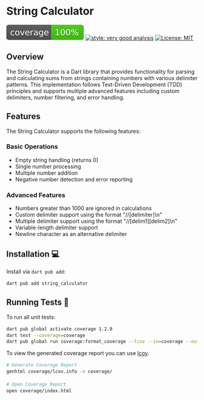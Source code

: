 # String Calculator

![coverage][coverage_badge]
[![style: very good analysis][very_good_analysis_badge]][very_good_analysis_link]
[![License: MIT][license_badge]][license_link]

## Overview
The String Calculator is a Dart library that provides functionality for parsing and calculating sums from strings containing numbers with various delimiter patterns. This implementation follows Test-Driven Development (TDD) principles and supports multiple advanced features including custom delimiters, number filtering, and error handling.
## Features
The String Calculator supports the following features:
### Basic Operations

- Empty string handling (returns 0)
- Single number processing
- Multiple number addition
- Negative number detection and error reporting

### Advanced Features

- Numbers greater than 1000 are ignored in calculations
- Custom delimiter support using the format "//[delimiter]\n"
- Multiple delimiter support using the format "//[delim1][delim2]\n"
- Variable-length delimiter support
- Newline character as an alternative delimiter


## Installation 💻

Install via `dart pub add`:

```sh
dart pub add string_calculator
```

## Running Tests 🧪

To run all unit tests:

```sh
dart pub global activate coverage 1.2.0
dart test --coverage=coverage
dart pub global run coverage:format_coverage --lcov --in=coverage --out=coverage/lcov.info
```

To view the generated coverage report you can use [lcov](https://github.com/linux-test-project/lcov).

```sh
# Generate Coverage Report
genhtml coverage/lcov.info -o coverage/

# Open Coverage Report
open coverage/index.html
```

[coverage_badge]: coverage_badge.svg
[license_badge]: https://img.shields.io/badge/license-MIT-blue.svg
[license_link]: https://opensource.org/licenses/MIT
[very_good_analysis_badge]: https://img.shields.io/badge/style-very_good_analysis-B22C89.svg
[very_good_analysis_link]: https://pub.dev/packages/very_good_analysis